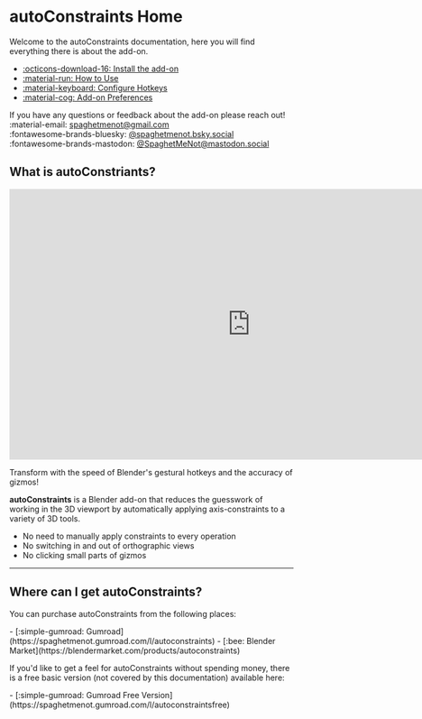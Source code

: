 # autoConstraints Home
Welcome to the autoConstraints documentation, here you will find everything there is about the add-on.  
<div class="grid cards" markdown>

- [:octicons-download-16: Install the add-on](install.md)
- [:material-run: How to Use](using_autoconstraints.md)
- [:material-keyboard: Configure Hotkeys](hotkeys.md)
- [:material-cog: Add-on Preferences](preferences.md)

</div>

If you have any questions or feedback about the add-on please reach out!    
:material-email: <spaghetmenot@gmail.com>   
:fontawesome-brands-bluesky: [@spaghetmenot.bsky.social](https://bsky.app/profile/spaghetmenot.bsky.social)  
:fontawesome-brands-mastodon: [@SpaghetMeNot@mastodon.social](https://mastodon.social/@SpaghetMeNot)

## What is autoConstriants?

<iframe width="854" height="480" src="https://www.youtube.com/embed/UZBVFKkP86M?si=_WXS9b3Xw61SibwV" title="YouTube video player" frameborder="0" allow="accelerometer; autoplay; clipboard-write; encrypted-media; gyroscope; picture-in-picture; web-share" referrerpolicy="strict-origin-when-cross-origin" allowfullscreen></iframe>

Transform with the speed of Blender's gestural hotkeys and the accuracy of gizmos!

**autoConstraints** is a Blender add-on that reduces the guesswork of working in the 3D viewport by automatically applying axis-constraints to a variety of 3D tools.

- No need to manually apply constraints to every operation
- No switching in and out of orthographic views
- No clicking small parts of gizmos

----
## Where can I get autoConstraints?
You can purchase autoConstraints from the following places: 

<div class="grid cards" markdown>
- [:simple-gumroad: Gumroad](https://spaghetmenot.gumroad.com/l/autoconstraints)   
- [:bee: Blender Market](https://blendermarket.com/products/autoconstraints)
</div>

If you'd like to get a feel for autoConstraints without spending money, there is a free basic version (not covered by this documentation) available here:
<div class="grid cards" markdown>
- [:simple-gumroad: Gumroad Free Version](https://spaghetmenot.gumroad.com/l/autoconstraintsfree)   
</div>